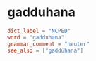 # gadduhana

``` toml
dict_label = "NCPED"
word = "gadduhana"
grammar_comment = "neuter"
see_also = ["gaddūhana"]
```

